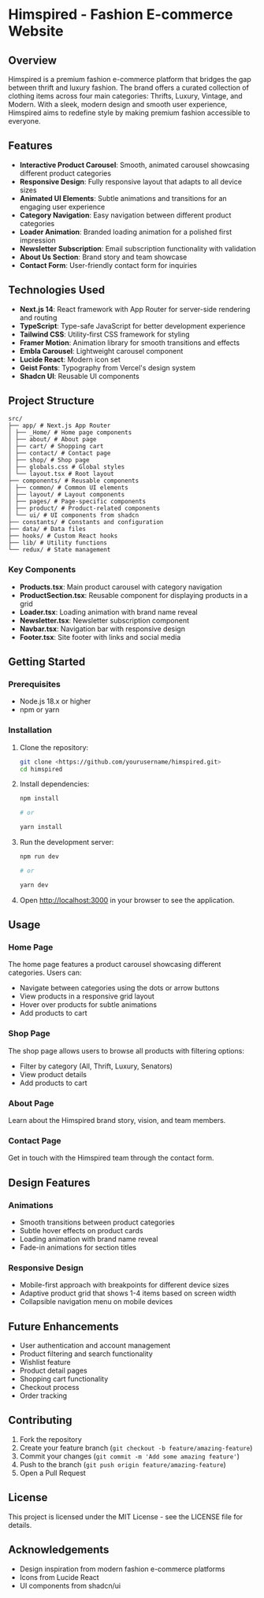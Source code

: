 # Himspired - Fashion E-commerce Website

## Overview

Himspired is a premium fashion e-commerce platform that bridges the gap between thrift and luxury fashion. The brand offers a curated collection of clothing items across four main categories: Thrifts, Luxury, Vintage, and Modern. With a sleek, modern design and smooth user experience, Himspired aims to redefine style by making premium fashion accessible to everyone.

## Features

- **Interactive Product Carousel**: Smooth, animated carousel showcasing different product categories
- **Responsive Design**: Fully responsive layout that adapts to all device sizes
- **Animated UI Elements**: Subtle animations and transitions for an engaging user experience
- **Category Navigation**: Easy navigation between different product categories
- **Loader Animation**: Branded loading animation for a polished first impression
- **Newsletter Subscription**: Email subscription functionality with validation
- **About Us Section**: Brand story and team showcase
- **Contact Form**: User-friendly contact form for inquiries

## Technologies Used

- **Next.js 14**: React framework with App Router for server-side rendering and routing
- **TypeScript**: Type-safe JavaScript for better development experience
- **Tailwind CSS**: Utility-first CSS framework for styling
- **Framer Motion**: Animation library for smooth transitions and effects
- **Embla Carousel**: Lightweight carousel component
- **Lucide React**: Modern icon set
- **Geist Fonts**: Typography from Vercel's design system
- **Shadcn UI**: Reusable UI components

## Project Structure

```text
src/
├── app/ # Next.js App Router
│ ├── _Home/ # Home page components
│ ├── about/ # About page
│ ├── cart/ # Shopping cart
│ ├── contact/ # Contact page
│ ├── shop/ # Shop page
│ ├── globals.css # Global styles
│ └── layout.tsx # Root layout
├── components/ # Reusable components
│ ├── common/ # Common UI elements
│ ├── layout/ # Layout components
│ ├── pages/ # Page-specific components
│ ├── product/ # Product-related components
│ └── ui/ # UI components from shadcn
├── constants/ # Constants and configuration
├── data/ # Data files
├── hooks/ # Custom React hooks
├── lib/ # Utility functions
└── redux/ # State management
```

### Key Components

- **Products.tsx**: Main product carousel with category navigation
- **ProductSection.tsx**: Reusable component for displaying products in a grid
- **Loader.tsx**: Loading animation with brand name reveal
- **Newsletter.tsx**: Newsletter subscription component
- **Navbar.tsx**: Navigation bar with responsive design
- **Footer.tsx**: Site footer with links and social media

## Getting Started

### Prerequisites

- Node.js 18.x or higher
- npm or yarn

### Installation

1. Clone the repository:

   ```bash
   git clone <https://github.com/yourusername/himspired.git>
   cd himspired
   ```

2. Install dependencies:

   ```bash
   npm install

   # or

   yarn install
   ```

3. Run the development server:

   ```bash
   npm run dev

   # or

   yarn dev
   ```

4. Open [http://localhost:3000](http://localhost:3000) in your browser to see the application.

## Usage

### Home Page

The home page features a product carousel showcasing different categories. Users can:

- Navigate between categories using the dots or arrow buttons
- View products in a responsive grid layout
- Hover over products for subtle animations
- Add products to cart

### Shop Page

The shop page allows users to browse all products with filtering options:

- Filter by category (All, Thrift, Luxury, Senators)
- View product details
- Add products to cart

### About Page

Learn about the Himspired brand story, vision, and team members.

### Contact Page

Get in touch with the Himspired team through the contact form.

## Design Features

### Animations

- Smooth transitions between product categories
- Subtle hover effects on product cards
- Loading animation with brand name reveal
- Fade-in animations for section titles

### Responsive Design

- Mobile-first approach with breakpoints for different device sizes
- Adaptive product grid that shows 1-4 items based on screen width
- Collapsible navigation menu on mobile devices

## Future Enhancements

- User authentication and account management
- Product filtering and search functionality
- Wishlist feature
- Product detail pages
- Shopping cart functionality
- Checkout process
- Order tracking

## Contributing

1. Fork the repository
2. Create your feature branch (`git checkout -b feature/amazing-feature`)
3. Commit your changes (`git commit -m 'Add some amazing feature'`)
4. Push to the branch (`git push origin feature/amazing-feature`)
5. Open a Pull Request

## License

This project is licensed under the MIT License - see the LICENSE file for details.

## Acknowledgements

- Design inspiration from modern fashion e-commerce platforms
- Icons from Lucide React
- UI components from shadcn/ui
